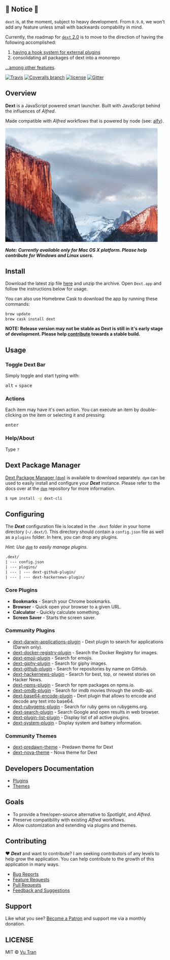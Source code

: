 ## 🚧 Notice 🚧

`dext` is, at the moment, subject to heavy development. From `0.9.0`, we won't add any feature unless small with backwards compability in mind.

Currently, the roadmap for [`dext` 2.0](https://github.com/DextApp/dext/projects/5) is to move to the direction of having the following accomplished:

1.  [having a hook system for external plugins](https://gist.github.com/adnasa/fec7c66d39f700371262437bb22732ad#hooking-system)
2.  consolidating all packages of dext into a monorepo

[...among other features](https://github.com/DextApp/dext/projects/5).

[![Travis](https://img.shields.io/travis/DextApp/dext/develop.svg?maxAge=2592000&style=flat-square)](https://travis-ci.org/DextApp/dext) [![Coveralls branch](https://img.shields.io/coveralls/DextApp/dext/develop.svg?maxAge=2592000&style=flat-square)](https://coveralls.io/github/DextApp/dext) [![license](https://img.shields.io/github/license/DextApp/dext.svg?maxAge=2592000&style=flat-square)](LICENSE) [![Gitter](https://img.shields.io/gitter/room/nwjs/nw.js.svg?style=flat-square)](https://gitter.im/dext-app/Lobby)

## Overview

**Dext** is a JavaScript powered smart launcher. Built with JavaScript behind the influences of _Alfred_.

Made compatible with _Alfred_ workflows that is powered by node (see: [alfy](https://github.com/sindresorhus/alfy)).

![](screenshot.gif?raw=true)

**_Note: Currently available only for Mac OS X platform. Please help contribute for Windows and Linux users._**

## Install

Download the latest zip file [here](https://github.com/DextApp/dext/releases/) and unzip the archive. Open `Dext.app` and follow the instructions below for usage.

You can also use Homebrew Cask to download the app by running these commands:

```
brew update
brew cask install dext
```

**NOTE: Release version may not be stable as Dext is still in it's early stage of development. Please help [contribute](CONTRIBUTING.md) towards a stable build.**

## Usage

### Toggle Dext Bar

Simply toggle and start typing with:

<kbd>alt</kbd> + <kbd>space</kbd>

### Actions

Each item may have it's own action. You can execute an item by double-clicking on the item or selecting it and pressing:

<kbd>enter</kbd>

### Help/About

Type `?`

## Dext Package Manager

[Dext Package Manager (`dpm`)](https://github.com/DextApp/dext-cli) is available to download separately. `dpm` can be used to easily install and configure your **_Dext_** instance. Please refer to the docs over at the [`dpm`](https://github.com/DextApp/dext-cli) repository for more information.

```bash
$ npm install -g dext-cli
```

## Configuring

The **_Dext_** configuration file is located in the `.dext` folder in your home directory (`~/.dext/`). This directory should contain a `config.json` file as well as a `plugins` folder. In here, you can drop any plugins.

_Hint: Use [`dpm`](https://github.com/DextApp/dext-cli) to easily manage plugins._

```
.dext/
| --- config.json
| --- plugins/
| --- | --- dext-github-plugin/
| --- | --- dext-hackernews-plugin/
```

### Core Plugins

* **Bookmarks** - Search your Chrome bookmarks.
* **Browser** - Quick open your browser to a given URL.
* **Calculator** - Quickly calculate something.
* **Screen Saver** - Starts the screen saver.

### Community Plugins

* [dext-darwin-applications-plugin](https://github.com/vutran/dext-darwin-applications-plugin) - Dext plugin to search for applications (Darwin only).
* [dext-docker-registry-plugin](https://github.com/vutran/dext-docker-registry-plugin) - Search the Docker Registry for images.
* [dext-emoji-plugin](https://github.com/vutran/dext-emoji-plugin) - Search for emojis.
* [dext-giphy-plugin](https://github.com/adnasa/dext-giphy-plugin) - Search for giphy images.
* [dext-github-plugin](https://github.com/vutran/dext-github-plugin) - Search for repositories by name on GitHub.
* [dext-hackernews-plugin](https://github.com/vutran/dext-hackernews-plugin) - Search for best, top, or newest stories on Hacker News.
* [dext-npms-plugin](https://github.com/hypebeast/dext-npms-plugin) - Search for npm packages on npms.io.
* [dext-omdb-plugin](https://github.com/adnasa/dext-omdb-plugin) - Search for imdb movies through the omdb-api.
* [dext-base64-encode-plugin](https://github.com/brpaz/dext-base64-encode-plugin) - Dext plugin that allows to encode and decode any text into base64.
* [dext-rubygems-plugin](https://github.com/akz92/dext-rubygems-plugin) - Search for ruby gems on rubygems.org.
* [dext-search-plugin](https://github.com/justinpchang/dext-search-plugin) - Search Google and open results in web browser.
* [dext-plugin-list-plugin](https://github.com/justinpchang/dext-plugin-list-plugin) - Display list of all active plugins.
* [dext-system-plugin](https://github.com/justinpchang/dext-system-plugin) - Display system and battery information.

### Community Themes

* [dext-predawn-theme](https://github.com/adnasa/dext-predawn-theme) - Predawn theme for Dext
* [dext-nova-theme](https://github.com/vutran/dext-nova-theme) - Nova theme for Dext

## Developers Documentation

* [Plugins](docs/PLUGINS.md)
* [Themes](docs/THEMES.md)

## Goals

* To provide a free/open-source alternative to _Spotlight_, and _Alfred_.
* Preserve compatibility with existing _Alfred_ workflows.
* Allow customization and extending via plugins and themes.

## Contributing

♥ **_Dext_** and want to contribute? I am seeking contributors of any levels to help grow the application. You can help contribute to the growth of this application in many ways.

* [Bug Reports](CONTRIBUTING.md#bug-reports)
* [Feature Requests](CONTRIBUTING.md#feature-requests)
* [Pull Requests](CONTRIBUTING.md#pull-requests)
* [Feedback and Suggestions](CONTRIBUTING.md#feedback-and-suggestions)

## Support

Like what you see? [Become a Patron](https://www.patreon.com/vutran) and support me via a monthly donation.

## LICENSE

MIT © [Vu Tran](https://github.com/vutran/)
